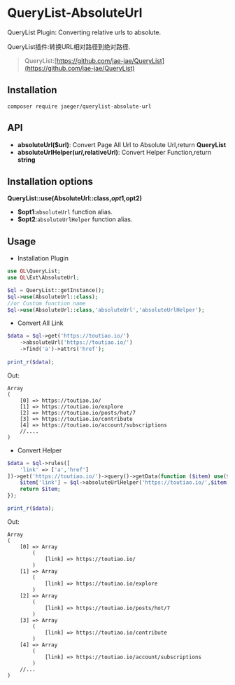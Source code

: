 # QueryList-AbsoluteUrl
QueryList Plugin: Converting relative urls to absolute.

QueryList插件:转换URL相对路径到绝对路径.

> QueryList:[https://github.com/jae-jae/QueryList](https://github.com/jae-jae/QueryList)

## Installation
```
composer require jaeger/querylist-absolute-url
```

## API
-  **absoluteUrl($url)**: Convert Page All Url to Absolute Url,return **QueryList**
-  **absoluteUrlHelper($url,$relativeUrl)**:  Convert Helper Function,return **string**

## Installation options

 **QueryList::use(AbsoluteUrl::class,$opt1,$opt2)**
- **$opt1**:`absoluteUrl` function alias.
- **$opt2**:`absoluteUrlHelper` function alias.

## Usage

- Installation Plugin

```php
use QL\QueryList;
use QL\Ext\AbsoluteUrl;

$ql = QueryList::getInstance();
$ql->use(AbsoluteUrl::class);
//or Custom function name
$ql->use(AbsoluteUrl::class,'absoluteUrl','absoluteUrlHelper');
```

- Convert All Link

```php
$data = $ql->get('https://toutiao.io/')
	->absoluteUrl('https://toutiao.io/')
    ->find('a')->attrs('href');
    
print_r($data);
```
Out:
```
Array
(
    [0] => https://toutiao.io/
    [1] => https://toutiao.io/explore
    [2] => https://toutiao.io/posts/hot/7
    [3] => https://toutiao.io/contribute
    [4] => https://toutiao.io/account/subscriptions
	//....
)
```

- Convert Helper

```php
$data = $ql->rules([
    'link' => ['a','href']
])->get('https://toutiao.io/')->query()->getData(function ($item) use($ql){
    $item['link'] = $ql->absoluteUrlHelper('https://toutiao.io/',$item['link']);
    return $item;
});

print_r($data);
```
Out:
```
Array
(
    [0] => Array
        (
            [link] => https://toutiao.io/
        )
    [1] => Array
        (
            [link] => https://toutiao.io/explore
        )
    [2] => Array
        (
            [link] => https://toutiao.io/posts/hot/7
        )
    [3] => Array
        (
            [link] => https://toutiao.io/contribute
        )
    [4] => Array
        (
            [link] => https://toutiao.io/account/subscriptions
        )
    //...
)
```
